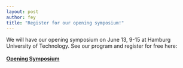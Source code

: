 ```yaml
---
layout: post
author: fey
title: "Register for our opening symposium!"
---
```


We will have our opening symposium on June 13, 9-15 at Hamburg University of Technology.
See our program and register for free here:
<br>
<br>
<b>[Opening Symposium](symposium)</b>

